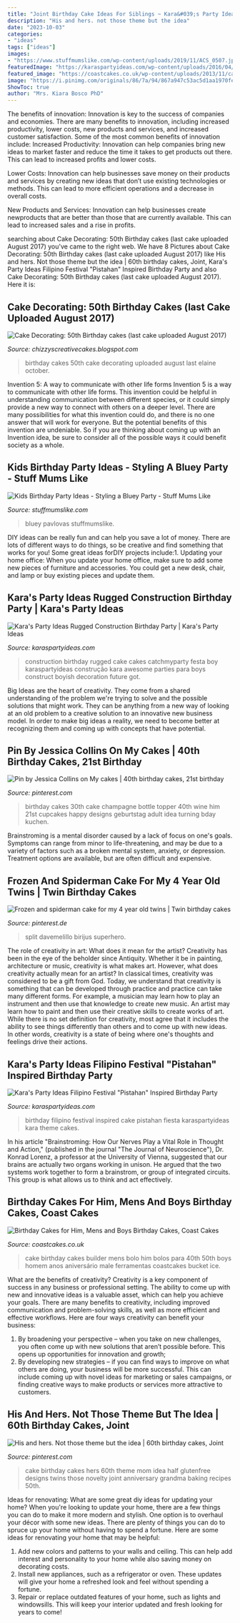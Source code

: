 ```yaml
---
title: "Joint Birthday Cake Ideas For Siblings ~ Kara&#039;s Party Ideas Rugged Construction Birthday Party"
description: "His and hers. not those theme but the idea"
date: "2023-10-03"
categories:
- "ideas"
tags: ["ideas"]
images:
- "https://www.stuffmumslike.com/wp-content/uploads/2019/11/ACS_0507.jpg"
featuredImage: "https://karaspartyideas.com/wp-content/uploads/2016/04/Construction-Birthday-Party-via-Karas-Party-Ideas-KarasPartyIdeas.com31.jpg"
featured_image: "https://coastcakes.co.uk/wp-content/uploads/2013/11/cake-084ss.jpg"
image: "https://i.pinimg.com/originals/86/7a/94/867a947c53ac5d1aa1970fe099079997.jpg"
ShowToc: true
author: "Mrs. Kiara Bosco PhD"
---
```



The benefits of innovation:
Innovation is key to the success of companies and economies. There are many benefits to innovation, including increased productivity, lower costs, new products and services, and increased customer satisfaction. Some of the most common benefits of innovation include: 
Increased Productivity: Innovation can help companies bring new ideas to market faster and reduce the time it takes to get products out there. This can lead to increased profits and lower costs. 

Lower Costs: Innovation can help businesses save money on their products and services by creating new ideas that don’t use existing technologies or methods. This can lead to more efficient operations and a decrease in overall costs. 

New Products and Services: Innovation can help businesses create newproducts that are better than those that are currently available. This can lead to increased sales and a rise in profits.

	

		
searching about Cake Decorating: 50th Birthday cakes (last cake uploaded August 2017) you've came to the right web. We have 8 Pictures about Cake Decorating: 50th Birthday cakes (last cake uploaded August 2017) like His and hers. Not those theme but the idea | 60th birthday cakes, Joint, Kara&#039;s Party Ideas Filipino Festival &quot;Pistahan&quot; Inspired Birthday Party and also Cake Decorating: 50th Birthday cakes (last cake uploaded August 2017). Here it is:
		
    
## Cake Decorating: 50th Birthday Cakes (last Cake Uploaded August 2017)

<img loading=lazy src="https://2.bp.blogspot.com/--GG8GE1qYPM/UcyNnD0oiiI/AAAAAAAAAeE/fMfZk6HKa3M/s1600/IMG_0222.jpg" onerror="this.onerror=null;this.src='https://tse1.mm.bing.net/th?id=OIP.65UwNfDL4EI-cfbvanLf_gHaJ4&amp;pid=15.1';" alt="Cake Decorating: 50th Birthday cakes (last cake uploaded August 2017)">

_Source: chizzyscreativecakes.blogspot.com_

>birthday cakes 50th cake decorating uploaded august last elaine october. 

	

Invention 5: A way to communicate with other life forms
Invention 5 is a way to communicate with other life forms. This invention could be helpful in understanding communication between different species, or it could simply provide a new way to connect with others on a deeper level. There are many possibilities for what this invention could do, and there is no one answer that will work for everyone. But the potential benefits of this invention are undeniable. So if you are thinking about coming up with an Invention idea, be sure to consider all of the possible ways it could benefit society as a whole.

    
## Kids Birthday Party Ideas - Styling A Bluey Party - Stuff Mums Like

<img loading=lazy src="https://www.stuffmumslike.com/wp-content/uploads/2019/11/ACS_0507.jpg" onerror="this.onerror=null;this.src='https://tse3.mm.bing.net/th?id=OIP.jZAtu8LrobVYNuSdLO7dvwHaLH&amp;pid=15.1';" alt="Kids Birthday Party Ideas - Styling a Bluey Party - Stuff Mums Like">

_Source: stuffmumslike.com_

>bluey pavlovas stuffmumslike. 

	

DIY ideas can be really fun and can help you save a lot of money. There are lots of different ways to do things, so be creative and find something that works for you! Some great ideas forDIY projects include:1. Updating your home office: When you update your home office, make sure to add some new pieces of furniture and accessories. You could get a new desk, chair, and lamp or buy existing pieces and update them.
    
## Kara&#039;s Party Ideas Rugged Construction Birthday Party | Kara&#039;s Party Ideas

<img loading=lazy src="https://karaspartyideas.com/wp-content/uploads/2016/04/Construction-Birthday-Party-via-Karas-Party-Ideas-KarasPartyIdeas.com31.jpg" onerror="this.onerror=null;this.src='https://tse1.mm.bing.net/th?id=OIP.kz701D65V0dKtFgPmk3EegHaLH&amp;pid=15.1';" alt="Kara&#039;s Party Ideas Rugged Construction Birthday Party | Kara&#039;s Party Ideas">

_Source: karaspartyideas.com_

>construction birthday rugged cake cakes catchmyparty festa boy karaspartyideas construção kara awesome parties para boys construct boyish decoration future got. 

	

Big Ideas are the heart of creativity. They come from a shared understanding of the problem we're trying to solve and the possible solutions that might work. They can be anything from a new way of looking at an old problem to a creative solution to an innovative new business model. In order to make big ideas a reality, we need to become better at recognizing them and coming up with concepts that have potential.

    
## Pin By Jessica Collins On My Cakes | 40th Birthday Cakes, 21st Birthday

<img loading=lazy src="https://i.pinimg.com/originals/96/46/e5/9646e55b8681f90f4081f3a9b0728ba2.jpg" onerror="this.onerror=null;this.src='https://tse3.mm.bing.net/th?id=OIP.fjQxGZ2GkV2YRYZ1LJz_kwHaJ4&amp;pid=15.1';" alt="Pin by Jessica Collins on My cakes | 40th birthday cakes, 21st birthday">

_Source: pinterest.com_

>birthday cakes 30th cake champagne bottle topper 40th wine him 21st cupcakes happy designs geburtstag adult idea turning bday kuchen. 

	

Brainstroming is a mental disorder caused by a lack of focus on one's goals. Symptoms can range from minor to life-threatening, and may be due to a variety of factors such as a broken mental system, anxiety, or depression. Treatment options are available, but are often difficult and expensive.

    
## Frozen And Spiderman Cake For My 4 Year Old Twins | Twin Birthday Cakes

<img loading=lazy src="https://i.pinimg.com/736x/2c/08/28/2c08284c6a78b0ee4c31371c23d30c08--cake-spiderman-twin-birthday.jpg" onerror="this.onerror=null;this.src='https://tse3.mm.bing.net/th?id=OIP.xPX_-3wj00ldqz72X-wNSAHaJ3&amp;pid=15.1';" alt="Frozen and spiderman cake for my 4 year old twins | Twin birthday cakes">

_Source: pinterest.de_

>split davemelillo birijus superhero. 

	

The role of creativity in art: What does it mean for the artist?
Creativity has been in the eye of the beholder since Antiquity. Whether it be in painting, architecture or music, creativity is what makes art. However, what does creativity actually mean for an artist? In classical times, creativity was considered to be a gift from God. Today, we understand that creativity is something that can be developed through practice and practice can take many different forms. For example, a musician may learn how to play an instrument and then use that knowledge to create new music. An artist may learn how to paint and then use their creative skills to create works of art. While there is no set definition for creativity, most agree that it includes the ability to see things differently than others and to come up with new ideas. In other words, creativity is a state of being where one's thoughts and feelings drive their actions.

    
## Kara&#039;s Party Ideas Filipino Festival &quot;Pistahan&quot; Inspired Birthday Party

<img loading=lazy src="https://karaspartyideas.com/wp-content/uploads/2018/06/Filipino-Festival-22Pistahan22-Inspired-Birthday-Party-via-Karas-Party-Ideas-KarasPartyIdeas.com4_.jpg" onerror="this.onerror=null;this.src='https://tse4.mm.bing.net/th?id=OIP.fQOMnVu9FaZHQgqLPbgmiAHaLH&amp;pid=15.1';" alt="Kara&#039;s Party Ideas Filipino Festival &quot;Pistahan&quot; Inspired Birthday Party">

_Source: karaspartyideas.com_

>birthday filipino festival inspired cake pistahan fiesta karaspartyideas kara theme cakes. 

	

In his article "Brainstroming: How Our Nerves Play a Vital Role in Thought and Action," (published in the journal "The Journal of Neuroscience"), Dr. Konrad Lorenz, a professor at the University of Vienna, suggested that our brains are actually two organs working in unison. He argued that the two systems work together to form a brainstrom, or group of integrated circuits. This group is what allows us to think and act effectively.

    
## Birthday Cakes For Him, Mens And Boys Birthday Cakes, Coast Cakes

<img loading=lazy src="https://coastcakes.co.uk/wp-content/uploads/2013/11/cake-084ss.jpg" onerror="this.onerror=null;this.src='https://tse2.mm.bing.net/th?id=OIP.YuIy_AqYQGO8bWs1iYUEwgHaKZ&amp;pid=15.1';" alt="Birthday Cakes for Him, Mens and Boys Birthday Cakes, Coast Cakes">

_Source: coastcakes.co.uk_

>cake birthday cakes builder mens bolo him bolos para 40th 50th boys homem anos aniversário male ferramentas coastcakes bucket ice. 

	

What are the benefits of creativity?
Creativity is a key component of success in any business or professional setting. The ability to come up with new and innovative ideas is a valuable asset, which can help you achieve your goals. There are many benefits to creativity, including improved communication and problem-solving skills, as well as more efficient and effective workflows. Here are four ways creativity can benefit your business: 
1) By broadening your perspective – when you take on new challenges, you often come up with new solutions that aren’t possible before. This opens up opportunities for innovation and growth; 
2) By developing new strategies – if you can find ways to improve on what others are doing, your business will be more successful. This can include coming up with novel ideas for marketing or sales campaigns, or finding creative ways to make products or services more attractive to customers.

    
## His And Hers. Not Those Theme But The Idea | 60th Birthday Cakes, Joint

<img loading=lazy src="https://i.pinimg.com/originals/86/7a/94/867a947c53ac5d1aa1970fe099079997.jpg" onerror="this.onerror=null;this.src='https://tse1.mm.bing.net/th?id=OIP.kAKJpxxM-DlFodhe1AgZuAHaG4&amp;pid=15.1';" alt="His and hers. Not those theme but the idea | 60th birthday cakes, Joint">

_Source: pinterest.com_

>cake birthday cakes hers 60th theme mom idea half glutenfree designs twins those novelty joint anniversary grandma baking recipes 50th. 

	

Ideas for renovating: What are some great diy ideas for updating your home?
When you're looking to update your home, there are a few things you can do to make it more modern and stylish. One option is to overhaul your décor with some new ideas. There are plenty of things you can do to spruce up your home without having to spend a fortune. Here are some ideas for renovating your home that may be helpful: 
1. Add new colors and patterns to your walls and ceiling. This can help add interest and personality to your home while also saving money on decorating costs. 
2. Install new appliances, such as a refrigerator or oven. These updates will give your home a refreshed look and feel without spending a fortune. 
3. Repair or replace outdated features of your home, such as lights and windowsills. This will keep your interior updated and fresh looking for years to come! 

